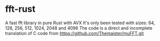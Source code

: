 # fft-rust
A fast fft library in pure Rust with AVX
It's only been tested with sizes: 64, 128, 256, 512, 1024, 2048 and 4096
The code is a direct and incomplete translation of C code from https://github.com/Themaister/muFFT.git
